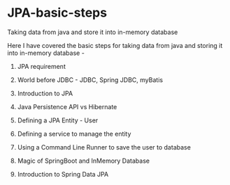 # JPA-basic-steps
Taking data from java and store it into in-memory database


Here I have covered the basic steps for taking data from java and storing it into in-memory database - 

1. JPA requirement

2. World before JDBC - JDBC, Spring JDBC, myBatis

3. Introduction to JPA

4. Java Persistence API vs Hibernate

5. Defining a JPA Entity - User

6. Defining a service to manage the entity

7. Using a Command Line Runner to save the user to database

8. Magic of SpringBoot and InMemory Database

9. Introduction to Spring Data JPA

